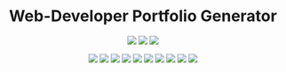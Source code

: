 <h1 align="center">Web-Developer Portfolio Generator</h1>

  <p align="center">
    <img src="https://img.shields.io/github/repo-size/Portfolio-Generator/Portfolio-Generator?style=plastic" />
    <img src="https://img.shields.io/github/languages/count/Portfolio-Generator/Portfolio-Generator?style=plastic" />
    <img src="https://img.shields.io/github/last-commit/Portfolio-Generator/Portfolio-Generator?style=plastic" />
  </p>

  <p align="center">
    <img src="https://img.shields.io/badge/Javascript-yellow" />
    <img src="https://img.shields.io/badge/React-9cf" />
    <img src="https://img.shields.io/badge/-TailwindCSS-blueviolet" />
    <img src="https://img.shields.io/badge/-Node.js-green" />
    <img src="https://img.shields.io/badge/Express-brightgreen" />
    <img src="https://img.shields.io/badge/JWT-orange" />
    <img src="https://img.shields.io/badge/MongoDB-darkgreen" />


<img src="https://img.shields.io/badge/graphql-maroon" />
    <img src="https://img.shields.io/badge/-Bcrypt-darkgrey" />
    <img src="https://img.shields.io/badge/-Dotenv-gold" />
